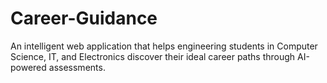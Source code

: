 # Career-Guidance
An intelligent web application that helps engineering students in Computer Science, IT, and Electronics discover their ideal career paths through AI-powered assessments.
